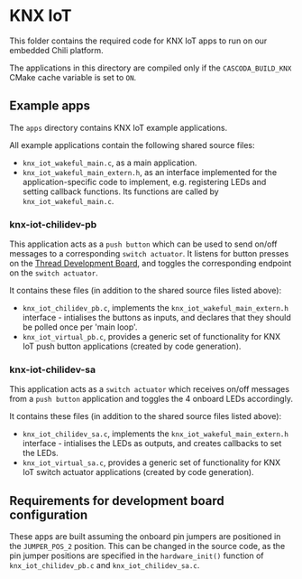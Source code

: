 # KNX IoT

This folder contains the required code for KNX IoT apps to run on our embedded Chili platform. 


The applications in this directory are compiled only if the `CASCODA_BUILD_KNX` CMake cache variable is set to `ON`.

## Example apps
The `apps` directory contains KNX IoT example applications.

All example applications contain the following shared source files:
- `knx_iot_wakeful_main.c`, as a main application.
- `knx_iot_wakeful_main_extern.h`, as an interface implemented for the application-specific code to implement, e.g. registering LEDs and setting callback functions. Its functions are called by `knx_iot_wakeful_main.c`.

### knx-iot-chilidev-pb

This application acts as a `push button` which can be used to send on/off messages to a corresponding `switch actuator`. It listens for button presses on the [Thread Development Board](../docs/how-to/howto-devboard.md), and toggles the corresponding endpoint on the `switch actuator`.

It contains these files (in addition to the shared source files listed above):
- `knx_iot_chilidev_pb.c`, implements the `knx_iot_wakeful_main_extern.h` interface - intialises the buttons as inputs, and declares that they should be polled once per 'main loop'.
- `knx_iot_virtual_pb.c`, provides a generic set of functionality for KNX IoT push button applications (created by code generation).


### knx-iot-chilidev-sa

This application acts as a `switch actuator` which receives on/off messages from a `push button` application and toggles the 4 onboard LEDs accordingly.

It contains these files (in addition to the shared source files listed above):
- `knx_iot_chilidev_sa.c`, implements the `knx_iot_wakeful_main_extern.h` interface - intialises the LEDs as outputs, and creates callbacks to set the LEDs.
- `knx_iot_virtual_sa.c`, provides a generic set of functionality for KNX IoT switch actuator applications (created by code generation).

## Requirements for development board configuration

These apps are built assuming the onboard pin jumpers are positioned in the `JUMPER_POS_2` position. This can be changed in the source code, as the pin jumper positions are specified in the `hardware_init()` function of `knx_iot_chilidev_pb.c` and `knx_iot_chilidev_sa.c`.